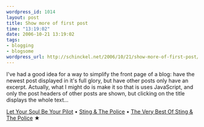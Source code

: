```yaml
--- 
wordpress_id: 1014
layout: post
title: Show more of first post
time: "13:19:02"
date: 2006-10-21 13:19:02
tags: 
- blogging
- blogsome
wordpress_url: http://schinckel.net/2006/10/21/show-more-of-first-post/
---
```

I've had a good idea for a way to simplify the front page of a blog: have the newest post displayed in it's full glory, but have other posts only have an excerpt. Actually, what I might do is make it so that is uses JavaScript, and only the post headers of other posts are shown, but clicking on the title displays the whole text... 

[Let Your Soul Be Your Pilot][1] • [Sting & The Police][2] • [The Very Best Of Sting & The Police][3] ★

   [1]: http://phobos.apple.com/WebObjects/MZSearch.woa/wa/advancedSearchResults?songTerm=Let+Your+Soul+Be+Your+Pilot&artistTerm=Sting+&+The+Police
   [2]: http://phobos.apple.com/WebObjects/MZSearch.woa/wa/advancedSearchResults?artistTerm=Sting+&+The+Police
   [3]: http://phobos.apple.com/WebObjects/MZSearch.woa/wa/advancedSearchResults?albumTerm=The+Very+Best+Of+Sting+&+The+Police&artistTerm=Sting+&+The+Police

